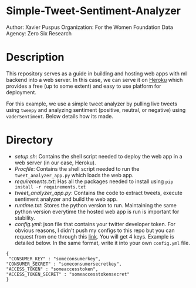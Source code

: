 # Simple-Tweet-Sentiment-Analyzer
Author: Xavier Puspus
Organization: For the Women Foundation
Data Agency: Zero Six Research

# Description

This repository serves as a guide in building and hosting web apps with ml backend into a web server. In this case, we can serve it on [Heroku](heroku.com) which provides a free (up to some extent) and easy to use platform for deployment.

For this example, we use a simple tweet analyzer by pulling live tweets using `tweepy` and analyzing sentiment (positive, neutral, or negative) using `vaderSentiment`. Below details how its made.

# Directory

- *setup.sh*: Contains the shell script needed to deploy the web app in a web server (in our case, Heroku).
- *Procfile*: Contains the shell script needed to run the `tweet_analyzer_app.py` which loads the web app.
- *requirements.txt*: Has all the packages needed to install using `pip install -r requirements.txt`
- *tweet_analyzer_app.py*: Contains the code to extract tweets, execute sentiment analyzer and build the web app.
- *runtime.txt*: Stores the python version to run. Maintaining the same python version everytime the hosted web app is run is important for stability.
- *config.yml*: json file that contains your twitter developer token. For obvious reasons, I didn't push my configs to this repo but you can request from one through this [link](https://developer.twitter.com/en/apply-for-access.html). You will get 4 keys. Example is detailed below. In the same format, write it into your own `config.yml` file.

```
{
 "CONSUMER_KEY" : "someconsumerkey",
"CONSUMER_SECRET" : "someconsumersecretkey",
"ACCESS_TOKEN" : "someaccesstoken",
"ACCESS_TOKEN_SECRET" : "someaccesstokensecret"
}
```
